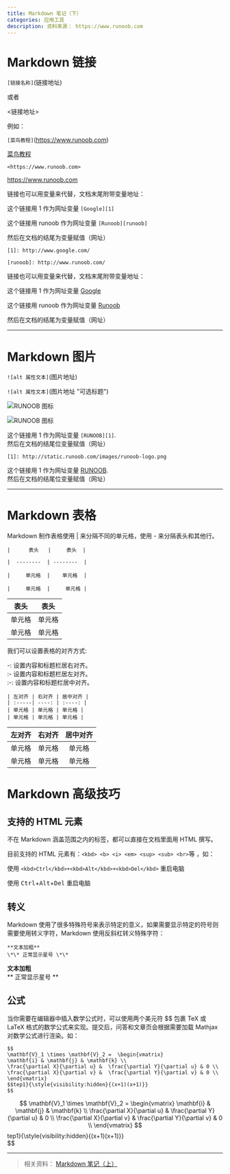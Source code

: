 ```yaml
---
title: Markdown 笔记（下）
categories: 应用工具
description: 资料来源： https://www.runoob.com 
---
```


# Markdown 链接

`[链接名称]`(链接地址)  

或者

<链接地址> 

例如：  

`[菜鸟教程]`(https://www.runoob.com)  

[菜鸟教程](https://www.runoob.com)  

`<https://www.runoob.com>`  

<https://www.runoob.com>  


链接也可以用变量来代替，文档末尾附带变量地址：  

这个链接用 1 作为网址变量 `[Google][1]`  

这个链接用 runoob 作为网址变量 `[Runoob][runoob]`  

然后在文档的结尾为变量赋值（网址）  


`[1]: http://www.google.com/ `  

`[runoob]: http://www.runoob.com/`  

链接也可以用变量来代替，文档末尾附带变量地址：  

这个链接用 1 作为网址变量 [Google][1]  

这个链接用 runoob 作为网址变量 [Runoob][runoob]  

然后在文档的结尾为变量赋值（网址）  

[1]: http://www.google.com/  

[runoob]: http://www.runoob.com/  

***

# Markdown 图片

`![alt 属性文本]`(图片地址)  

`![alt 属性文本]`(图片地址 "可选标题")  

![RUNOOB 图标](http://static.runoob.com/images/runoob-logo.png)  

![RUNOOB 图标](http://static.runoob.com/images/runoob-logo.png "RUNOOB")  

这个链接用 1 作为网址变量 `[RUNOOB][1]`.  
然后在文档的结尾位变量赋值（网址）  

`[1]: http://static.runoob.com/images/runoob-logo.png`  


这个链接用 1 作为网址变量 [RUNOOB][2].  
然后在文档的结尾位变量赋值（网址）  

[2]: http://static.runoob.com/images/runoob-logo.png  

***

# Markdown 表格

Markdown 制作表格使用 | 来分隔不同的单元格，使用 - 来分隔表头和其他行。  

`|      表头   |     表头  |`   

`|  --------  | --------  |`  

`|     单元格  |    单元格  |`  

`|     单元格  |     单元格 |`  

|      表头   |     表头  |  
|  --------  | --------  |  
|     单元格  |    单元格  |  
|     单元格  |     单元格 |

我们可以设置表格的对齐方式:  

-: 设置内容和标题栏居右对齐。  
:- 设置内容和标题栏居左对齐。  
:-: 设置内容和标题栏居中对齐。  

`| 左对齐 | 右对齐 | 居中对齐 |`  
`| :-----| ----: | :----: |`  
`| 单元格 | 单元格 | 单元格 |`  
`| 单元格 | 单元格 | 单元格 |`  

| 左对齐 | 右对齐 | 居中对齐 |
| :-----| ----: | :----: |
| 单元格 | 单元格 | 单元格 |
| 单元格 | 单元格 | 单元格 |

# Markdown 高级技巧

## 支持的 HTML 元素

不在 Markdown 涵盖范围之内的标签，都可以直接在文档里面用 HTML 撰写。  

目前支持的 HTML 元素有：`<kbd> <b> <i> <em> <sup> <sub> <br>`等 ，如：  

使用 `<kbd>Ctrl</kbd>+<kbd>Alt</kbd>+<kbd>Del</kbd>` 重启电脑  

使用 <kbd>Ctrl</kbd>+<kbd>Alt</kbd>+<kbd>Del</kbd> 重启电脑  

## 转义

Markdown 使用了很多特殊符号来表示特定的意义，如果需要显示特定的符号则需要使用转义字符，Markdown 使用反斜杠转义特殊字符：  

`**文本加粗**`   
`\*\* 正常显示星号 \*\*`

**文本加粗**   
\*\* 正常显示星号 \*\*

## 公式

当你需要在编辑器中插入数学公式时，可以使用两个美元符 $$ 包裹 TeX 或 LaTeX 格式的数学公式来实现。提交后，问答和文章页会根据需要加载 Mathjax 对数学公式进行渲染。如：

`$$`  
`\mathbf{V}_1 \times \mathbf{V}_2 =  \begin{vmatrix} `  
`\mathbf{i} & \mathbf{j} & \mathbf{k} \\`  
`\frac{\partial X}{\partial u} &  \frac{\partial Y}{\partial u} & 0 \\`  
`\frac{\partial X}{\partial v} &  \frac{\partial Y}{\partial v} & 0 \\`  
`\end{vmatrix}`  
`$$tep1}{\style{visibility:hidden}{(x+1)(x+1)}}`  
`$$`

$$  
\mathbf{V}_1 \times \mathbf{V}_2 =  \begin{vmatrix}   
\mathbf{i} & \mathbf{j} & \mathbf{k} \\  
\frac{\partial X}{\partial u} &  \frac{\partial Y}{\partial u} & 0 \\  
\frac{\partial X}{\partial v} &  \frac{\partial Y}{\partial v} & 0 \\  
\end{vmatrix}  
$$tep1}{\style{visibility:hidden}{(x+1)(x+1)}}  
$$  

***
> 相关资料： [Markdown 笔记（上）](https://lookoutldz.github.io/posts/%E5%BA%94%E7%94%A8%E5%B7%A5%E5%85%B7/Markdown-%E7%AC%94%E8%AE%B0)